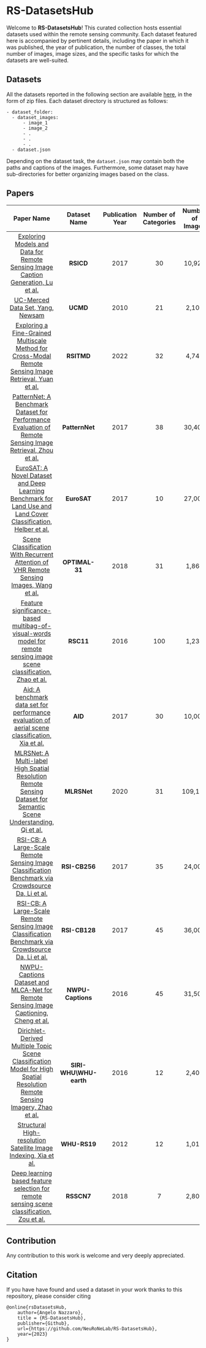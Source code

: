# RS-DatasetsHub
Welcome to **RS-DatasetsHub**! 
This curated collection hosts essential datasets used within the remote sensing community. Each dataset featured here is accompanied by pertinent details, including the paper in which it was published, the year of publication, the number of classes, the total number of images, image sizes, and the specific tasks for which the datasets are well-suited.

## Datasets
All the datasets reported in the following section are available [here](https://mega.nz/folder/SNlR3ayC#7EFZiVPhmmkKsrL4LtXmNQ), in the form of zip files. Each dataset directory is structured as follows: 
```
- dataset_folder:
  - dataset_images:
      - image_1
      - image_2
      - .
      - .
      - .
  - dataset.json
```
Depending on the dataset task, the `dataset.json` may contain both the paths and captions of the images. Furthermore, some dataset may have sub-directories for better organizing images based on the class. 

## Papers 

| Paper Name                                                                                                      | Dataset Name | Publication Year | Number of Categories | Number of Images | Images Size | Task |
|:---------------------------------------------------------------------------------------------------------------:|:--------------:|:---------------------:|:----------------------:|:------------------:|:----------------:|:------:|
| [Exploring Models and Data for Remote Sensing Image Caption Generation, Lu et al.](https://arxiv.org/pdf/1712.07835v1.pdf) | **RSICD**   | 2017 | 30    | 10,921  | 224x224 | Captioning & Classification |
| [UC-Merced Data Set, Yang, Newsam](https://www.researchgate.net/publication/221589425_Bag-of-visual-words_and_spatial_extensions_for_land-use_classification) | **UCMD**   | 2010 | 21    | 2,100  | 256x256 | Captioning & Classification |
| [Exploring a Fine-Grained Multiscale Method for Cross-Modal Remote Sensing Image Retrieval, Yuan et al.](https://arxiv.org/ftp/arxiv/papers/2204/2204.09868.pdf) | **RSITMD**   | 2022 | 32    | 4,743   | 224x224 | Captioning & Classification |
| [PatternNet: A Benchmark Dataset for Performance Evaluation of Remote Sensing Image Retrieval, Zhou et al.](https://arxiv.org/ftp/arxiv/papers/1706/1706.03424.pdf) | **PatternNet**   | 2017 | 38    | 30,400  | 256x256 | Classification |
| [EuroSAT: A Novel Dataset and Deep Learning Benchmark for Land Use and Land Cover Classification, Helber et al.](https://www.researchgate.net/publication/319463676_EuroSAT_A_Novel_Dataset_and_Deep_Learning_Benchmark_for_Land_Use_and_Land_Cover_Classification/link/5c41669c299bf12be3d04de1/download) | **EuroSAT**   | 2017 | 10    | 27,000  | 64x64 | Classification |
| [Scene Classification With Recurrent Attention of VHR Remote Sensing Images, Wang et al.](https://ieeexplore.ieee.org/document/8454883) | **OPTIMAL-31**   | 2018  | 31    | 1,860| 256x256 | Classification |
| [Feature significance-based multibag-of-visual-words model for remote sensing image scene classification, Zhao et al.](https://www.researchgate.net/publication/305259567_Feature_significance-based_multibag-of-visual-words_model_for_remote_sensing_image_scene_classification) | **RSC11**   | 2016  | 100    | 1,231 | 512x512 | Classification |
| [Aid: A benchmark data set for performance evaluation of aerial scene classification, Xia et al.](https://ieeexplore.ieee.org/document/7907303) | **AID**   | 2017  | 30    | 10,000| 600x600 | Classification |
| [MLRSNet: A Multi-label High Spatial Resolution Remote Sensing Dataset for Semantic Scene Understanding, Qi et al.](https://www.sciencedirect.com/science/article/abs/pii/S0924271620302677) | **MLRSNet**   | 2020  | 31    | 109,161| 256x256 | Classification |
| [RSI-CB: A Large-Scale Remote Sensing Image Classification Benchmark via Crowdsource Da, Li et al.](https://arxiv.org/ftp/arxiv/papers/1705/1705.10450.pdf) | **RSI-CB256**   | 2017 | 35    | 24,000 | 256x256 | Classification |
| [RSI-CB: A Large-Scale Remote Sensing Image Classification Benchmark via Crowdsource Da, Li et al.](https://arxiv.org/ftp/arxiv/papers/1705/1705.10450.pdf) | **RSI-CB128**   | 2017  | 45    | 36,000 | 128x128 | Classification |
| [NWPU-Captions Dataset and MLCA-Net for Remote Sensing Image Captioning, Cheng et al.](https://ieeexplore.ieee.org/stamp/stamp.jsp?tp=&arnumber=9866055) | **NWPU-Captions**   | 2016  | 45    | 31,500 | 256,256 | Captioning & Classification |
| [Dirichlet-Derived Multiple Topic Scene Classification Model for High Spatial Resolution Remote Sensing Imagery, Zhao et al.](https://ieeexplore.ieee.org/document/8454883) |  **SIRI-WHU\WHU-earth**   | 2016  | 12    | 2,400 | 200x200 | Classification |
| [Structural High-resolution Satellite Image Indexing, Xia et al.](https://www.researchgate.net/publication/41501734_Structural_High-resolution_Satellite_Image_Indexing) | **WHU-RS19**   | 2012  | 12    | 1,013 | 600x600 | Classification |
| [Deep learning based feature selection for remote sensing scene classification, Zou et al.](https://ieeexplore.ieee.org/document/7272047) | **RSSCN7**  | 2018  | 7    | 2,800 | 400x400 | Classification |

## Contribution 

Any contribution to this work is welcome and very deeply appreciated.

## Citation 

If you have have found and used a dataset in your work thanks to this repository, please consider citing
```
@online{rsDatasetsHub,
    author={Angelo Nazzaro}, 
    title = {RS-DatasetsHub},
    publisher={Github},
    url={https://github.com/NeuRoNeLab/RS-DatasetsHub},
    year={2023}
}
```
